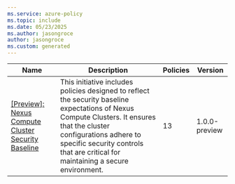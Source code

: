 ```yaml
---
ms.service: azure-policy
ms.topic: include
ms.date: 05/23/2025
ms.author: jasongroce
author: jasongroce
ms.custom: generated
---
```


|Name |Description |Policies |Version |
|---|---|---|---|
|[\[Preview\]: Nexus Compute Cluster Security Baseline](https://github.com/Azure/azure-policy/blob/master/built-in-policies/policySetDefinitions/Nexus/ComputeClusterBaseline.json) |This initiative includes policies designed to reflect the security baseline expectations of Nexus Compute Clusters. It ensures that the cluster configurations adhere to specific security controls that are critical for maintaining a secure environment. |13 |1.0.0-preview |
